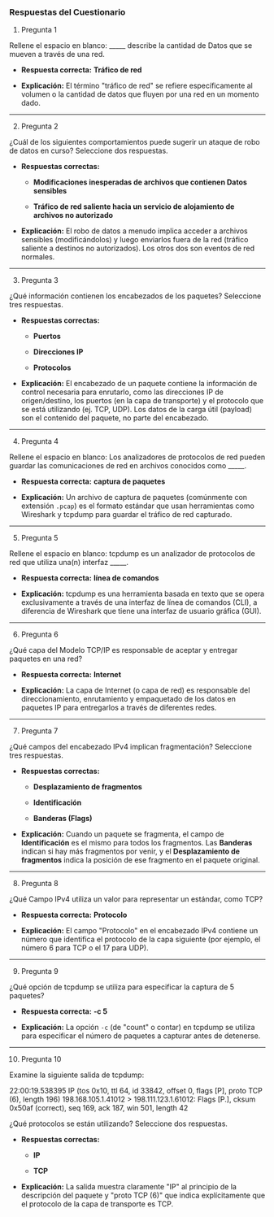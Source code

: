 
### **Respuestas del Cuestionario**

1. Pregunta 1

Rellene el espacio en blanco: _____ describe la cantidad de Datos que se mueven a través de una red.

- **Respuesta correcta:** **Tráfico de red**
    
- **Explicación:** El término "tráfico de red" se refiere específicamente al volumen o la cantidad de datos que fluyen por una red en un momento dado.
    

---

2. Pregunta 2

¿Cuál de los siguientes comportamientos puede sugerir un ataque de robo de datos en curso? Seleccione dos respuestas.

- **Respuestas correctas:**
    
    - **Modificaciones inesperadas de archivos que contienen Datos sensibles**
        
    - **Tráfico de red saliente hacia un servicio de alojamiento de archivos no autorizado**
        
- **Explicación:** El robo de datos a menudo implica acceder a archivos sensibles (modificándolos) y luego enviarlos fuera de la red (tráfico saliente a destinos no autorizados). Los otros dos son eventos de red normales.
    

---

3. Pregunta 3

¿Qué información contienen los encabezados de los paquetes? Seleccione tres respuestas.

- **Respuestas correctas:**
    
    - **Puertos**
        
    - **Direcciones IP**
        
    - **Protocolos**
        
- **Explicación:** El encabezado de un paquete contiene la información de control necesaria para enrutarlo, como las direcciones IP de origen/destino, los puertos (en la capa de transporte) y el protocolo que se está utilizando (ej. TCP, UDP). Los datos de la carga útil (payload) son el contenido del paquete, no parte del encabezado.
    

---

4. Pregunta 4

Rellene el espacio en blanco: Los analizadores de protocolos de red pueden guardar las comunicaciones de red en archivos conocidos como _____.

- **Respuesta correcta:** **captura de paquetes**
    
- **Explicación:** Un archivo de captura de paquetes (comúnmente con extensión `.pcap`) es el formato estándar que usan herramientas como Wireshark y tcpdump para guardar el tráfico de red capturado.
    

---

5. Pregunta 5

Rellene el espacio en blanco: tcpdump es un analizador de protocolos de red que utiliza una(n) interfaz _____.

- **Respuesta correcta:** **línea de comandos**
    
- **Explicación:** tcpdump es una herramienta basada en texto que se opera exclusivamente a través de una interfaz de línea de comandos (CLI), a diferencia de Wireshark que tiene una interfaz de usuario gráfica (GUI).
    

---

6. Pregunta 6

¿Qué capa del Modelo TCP/IP es responsable de aceptar y entregar paquetes en una red?

- **Respuesta correcta:** **Internet**
    
- **Explicación:** La capa de Internet (o capa de red) es responsable del direccionamiento, enrutamiento y empaquetado de los datos en paquetes IP para entregarlos a través de diferentes redes.
    

---

7. Pregunta 7

¿Qué campos del encabezado IPv4 implican fragmentación? Seleccione tres respuestas.

- **Respuestas correctas:**
    
    - **Desplazamiento de fragmentos**
        
    - **Identificación**
        
    - **Banderas (Flags)**
        
- **Explicación:** Cuando un paquete se fragmenta, el campo de **Identificación** es el mismo para todos los fragmentos. Las **Banderas** indican si hay más fragmentos por venir, y el **Desplazamiento de fragmentos** indica la posición de ese fragmento en el paquete original.
    

---

8. Pregunta 8

¿Qué Campo IPv4 utiliza un valor para representar un estándar, como TCP?

- **Respuesta correcta:** **Protocolo**
    
- **Explicación:** El campo "Protocolo" en el encabezado IPv4 contiene un número que identifica el protocolo de la capa siguiente (por ejemplo, el número 6 para TCP o el 17 para UDP).
    

---

9. Pregunta 9

¿Qué opción de tcpdump se utiliza para especificar la captura de 5 paquetes?

- **Respuesta correcta:** **-c 5**
    
- **Explicación:** La opción `-c` (de "count" o contar) en tcpdump se utiliza para especificar el número de paquetes a capturar antes de detenerse.
    

---

10. Pregunta 10

Examine la siguiente salida de tcpdump:

22:00:19.538395 IP (tos 0x10, ttl 64, id 33842, offset 0, flags [P], proto TCP (6), length 196) 198.168.105.1.41012 > 198.111.123.1.61012: Flags [P.], cksum 0x50af (correct), seq 169, ack 187, win 501, length 42

¿Qué protocolos se están utilizando? Seleccione dos respuestas.

- **Respuestas correctas:**
    
    - **IP**
        
    - **TCP**
        
- **Explicación:** La salida muestra claramente "IP" al principio de la descripción del paquete y "proto TCP (6)" que indica explícitamente que el protocolo de la capa de transporte es TCP.